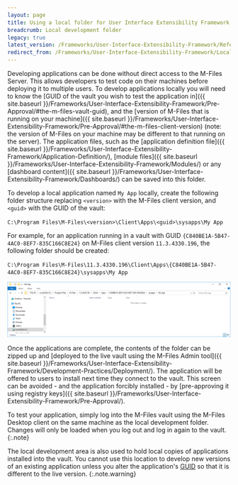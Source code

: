 ```yaml
---
layout: page
title: Using a local folder for User Interface Extensibility Framework application development
breadcrumb: Local development folder
legacy: true
latest_version: /Frameworks/User-Interface-Extensibility-Framework/Reference/
redirect_from: /Frameworks/User-Interface-Extensibility-Framework/Local-Development-Folder/
---
```


Developing applications can be done without direct access to the M-Files Server.  This allows developers to test code on their machines before deploying it to multiple users.  To develop applications locally you will need to know the [GUID of the vault you wish to test the application in]({{ site.baseurl }}/Frameworks/User-Interface-Extensibility-Framework/Pre-Approval/#the-m-files-vault-guid), and the [version of M-Files that is running on your machine]({{ site.baseurl }}/Frameworks/User-Interface-Extensibility-Framework/Pre-Approval/#the-m-files-client-version) (note: the version of M-Files on your machine may be different to that running on the server).  The application files, such as the [application definition file]({{ site.baseurl }}/Frameworks/User-Interface-Extensibility-Framework/Application-Definition/), [module files]({{ site.baseurl }}/Frameworks/User-Interface-Extensibility-Framework/Modules/) or any [dashboard content]({{ site.baseurl }}/Frameworks/User-Interface-Extensibility-Framework/Dashboards/) can be saved into this folder.

To develop a local application named `My App` locally, create the following folder structure replacing `<version>` with the M-Files client version, and `<guid>` with the GUID of the vault:

`C:\Program Files\M-Files\<version>\Client\Apps\<guid>\sysapps\My App`

For example, for an application running in a vault with GUID `{C840BE1A-5B47-4AC0-8EF7-835C166C8E24}` on M-Files client version `11.3.4330.196`, the following folder should be created:

`C:\Program Files\M-Files\11.3.4330.196\Client\Apps\{C840BE1A-5B47-4AC0-8EF7-835C166C8E24}\sysapps\My App`

![Sample local development folder](sample.png)

Once the applications are complete, the contents of the folder can be zipped up and [deployed to the live vault using the M-Files Admin tool]({{ site.baseurl }}/Frameworks/User-Interface-Extensibility-Framework/Development-Practices/Deployment/).  The application will be offered to users to install next time they connect to the vault.  This screen can be avoided - and the application forcibly installed - by [pre-approving it using registry keys]({{ site.baseurl }}/Frameworks/User-Interface-Extensibility-Framework/Pre-Approval/).

To test your application, simply log into the M-Files vault using the M-Files Desktop client on the same machine as the local development folder.  Changes will only be loaded when you log out and log in again to the vault.
{:.note}

The local development area is also used to hold local copies of applications installed into the vault.  You cannot use this location to develop new versions of an existing application unless you alter the application's <a href="{{ site.baseurl }}/Frameworks/User-Interface-Extensibility-Framework/Application-Definition/#guid-formatting">GUID</a> so that it is different to the live version.
{:.note.warning}